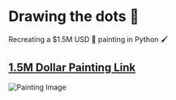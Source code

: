 # Drawing the dots 🎨
Recreating a $1.5M USD 💸 painting in Python 🖌️ 

## [1.5M Dollar Painting Link](https://www.phillips.com/detail/damien-hirst/UK010120/16)
![Painting Image](https://blogs.elpais.com/.a/6a00d8341bfb1653ef017eea1a98f0970d-pi)

